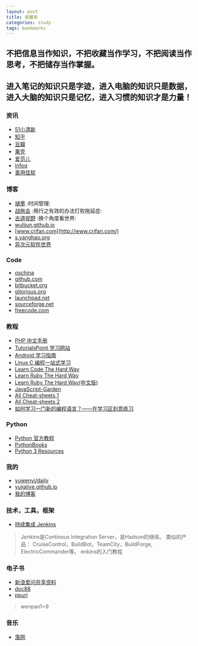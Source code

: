 ```yaml
---
layout: post
title: 收藏夹
categories: study
tags: bookmarks
---
```


## 不把信息当作知识，不把收藏当作学习，不把阅读当作思考，不把储存当作掌握。
## 进入笔记的知识只是字迹，进入电脑的知识只是数据，进入大脑的知识只是记忆，进入习惯的知识才是力量！
[ywy]: http://www.yuwenyi.com/  "Panda Blog"

### 资讯
- [51小清新](http://51xqx.com/)
- [知乎](http://www.zhihu.com)
- [豆瓣](http://www.douban.com)
- [果壳](http://www.guokr.com/)
- [爱范儿](http://www.ifanr.com/)
- [infoq](http://www.infoq.com/cn/)
- [善用佳软](http://xbeta.info/)

### 博客
- [褪墨](http://www.mifengtd.cn/) :时间管理:
- [战拖会](http://www.zhantuo.com/) :用行之有效的办法打败拖延症:
- [古道视野](http://www.gudaovision.com/) :换个角度看世界:
- [wulijun.github.io](http://wulijun.github.io/)
- [www.crifan.com](http://www.crifan.com/)
- [s.yanghao.org](http://s.yanghao.org/)
- [异次元软件世界](http://www.iplaysoft.com)

### Code
- [oschina](http://www.oschina.net)
- [github.com](http://github.com)
- [bitbucket.org](http://bitbucket.org)
- [gitorious.org](http://gitorious.org)
- [launchpad.net](http://launchpad.net)
- [sourceforge.net](http://sourceforge.net)
- [freecode.com](http://freecode.com)

### 教程
- [PHP 中文手册](http://php.net/manual/zh/index.php)
- [TutorialsPoint 学习网站](http://www.tutorialspoint.com/index.htm)
- [Android 学习指南](http://android.yaohuiji.com/about)
- [Linux C 编程一站式学习](http://learn.akae.cn/media/index.html)
- [Learn Code The Hard Way](http://learncodethehardway.org/)
- [Learn Ruby The Hard Way](http://ruby.learncodethehardway.org/book/)
- [Learn Ruby The Hard Way(中文版)](http://lrthw.github.io/)
- [JavaScript-Garden](http://bonsaiden.github.io/JavaScript-Garden/)
- [All Cheat-sheets 1](http://cheat-sheets.org/)
- [All Cheat-sheets 2](http://refcardz.dzone.com/)
- [如何学习一门新的编程语言？——在学习区刻意练习](http://www.yangzhiping.com/tech/learn-program-psychology.html)

### Python
- [Python 官方教程](http://docs.python.org/2/tutorial/)
- [PythonBooks](http://pythonbooks.revolunet.com/)
- [Python 3 Resources](http://getpython3.com/)

### 我的
- [yuwenyi/daily](http://daily.yuwenyi.com)
- [yujialive.github.io](http://yujialive.github.io/)
- [我的博客][ywy]

### 技术，工具，框架
- [持续集成 Jenkins](http://jenkins-ci.org/)
> Jenkins是Continous Integration Server，是Hadson的继续。 
类似的产品： CruiseControl，BuildBot，TeamCity，BuildForge, ElectricCommander等。
enkins的入门教程

### 电子书
- [新浪爱问共享资料](http://ishare.iask.sina.com.cn/)
- [doc88](http://www.doc88.com/p-30822712336.html)
- [ppurl](http://ppurl.com)
> wenpan1~9

### 音乐
- [落网](http://www.luoo.net/)
